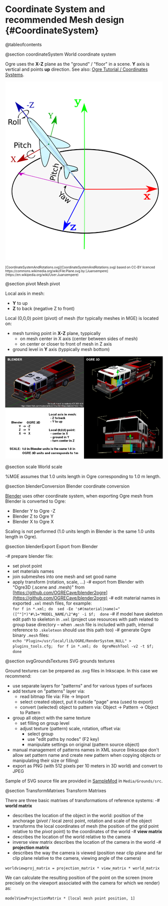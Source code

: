 Coordinate System and recommended Mesh design     {#CoordinateSystem}
=============================================

@tableofcontents

@section coordinateSystem World coordinate system

Ogre uses the **X-Z** plane as the "ground" / "floor" in a scene. **Y** axis is vertical and points **up** direction.
See also: [Ogre Tutorial / Coordinates Systems](https://ogrecave.github.io/ogre/api/1.11/tut__first_scene.html#CoordinatesSystems).

![Coordinate system and rotations](CoordinateSystemAndRotations.svg)

<div style="font-size:x-small;">[CoordinateSystemAndRotations.svg](CoordinateSystemAndRotations.svg) based on CC-BY licenced https://commons.wikimedia.org/wiki/File:Plane.svg by [Juansempere](https://en.wikipedia.org/wiki/User:Juansempere)</div>


@section pivot Mesh pivot

Local axis in mesh:
- **Y** to up
- **Z** to back (negative Z to front)

Local (0,0,0) point (pivot) of mesh (for typically meshes in MGE) is located on:
- mesh turning point in **X-Z** plane, typpically
  - on mesh center in X axis (center between sides of mesh)
  - on center or closer to front of mesh in Z axis
- ground level in **Y** axis (typpically mesh bottom)

![Mesh local axis and pivot (local (0,0,0) point) position](CoordinateSystemLocalAxis.png)


@section scale World scale

%MGE assumes that 1.0 units length in Ogre corresponding to 1.0 m length.


@section blenderConversion Blender coordinate conversion

[Blender](https://www.blender.org/) uses other coordinate system, when exporting Ogre mesh from Blender is converted to Ogre:
- Blender Y to Ogre -Z
- Blender Z to Ogre  Y
- Blender X to Ogre  X

Scaling is not performed (1.0 units length in Blender is the same 1.0 units length in Ogre).


@section blenderExport Export from Blender

-# prepare blender file:
  - set pivot point
  - set materials names
  - join submeshes into one mesh and set good name
  - apply transform (rotation, scale, ...)
-# export from Blender with "Ogre3D (.scene and .mesh)" from [https://github.com/OGRECave/blender2ogre](https://github.com/OGRECave/blender2ogre)
-# edit material names in exported `.xml` mesh files, for example:<br />
	```for f in *.xml; do  sed -Ee 's#(material|name)="([^"]*)"#\1="MODEL_NAME/\2"#g' -i $f;  done```
-# if model have skeleton edit path to skeleton in `.xml` (project use resources with path related to group base directory – when `.mesh` file is included with path, internal reference to `.skeleteon` should use this path too)
-# generate Ogre binary `.mesh` files:<br />
	```echo "Plugin=/usr/local/lib/OGRE/RenderSystem_NULL" > plugins_tools.cfg;  for f in *.xml; do  OgreMeshTool -v2 -t $f;  done```


@section svgGroundsTextures SVG grounds textures

Ground textures can be prepared as .svg files in Inkscape. In this case we recommend:

* use separate layers for "patterns" and for various types of surfaces
* add texture on "patterns" layer via:
  * read bitmap file via: File → Import
  * select created object, put it outside "page" area (used to export)
  * convert (selected) object to pattern via: Object → Pattern → Object to Pattern
* group all object with the same texture
  * set filling on group level
  * adjust texture (pattern) scale, rotation, offset via:
    * select group
    * use "edit paths by nodes" (F2 key)
    * manipulate settings on original (pattern source object)
* manual management of patterns names in XML source (Inkscape don't allow set pattern name and create new pattern when copying objects or manipulating their size or filling)
* export as PNG (with 512 pixels per 10 meters in 3D world) and convert to JPEG

Sample of SVG source file are provided in [SampleMod](https://github.com/dragons-labs/MGE-SampleMod) in `Media/Grounds/src`.


@section TransformMatrixes Transform Matrixes

There are three basic matrixes of transformations of reference systems:
-# **world matrix**
  - describes the location of the object in the world: position of the anchorage (*pivot* / local zero) point, rotation and scale of the object
  - transforms the local coordinates of mesh (the position of the grid point relative to the *pivot* point) to the coordinates of the world
-# **view matrix**
  - describes the location of the world relative to the camera
  - inverse view matrix describes the location of the camera in the world
-# **projection matrix**
  - describes the way the camera is viewed (position near clip plane and far clip plane relative to the camera, viewing angle of the camera)

`worldviewproj_matrix = projection_matrix * view_matrix * world_matrix`

We can calculate the resulting position of the point on the screen (more precisely on the viewport associated with the camera for which we render) as:

`modelViewProjectionMatrix * [local mesh point position, 1]`
